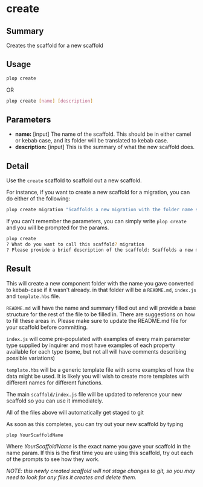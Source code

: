 # create

## Summary

Creates the scaffold for a new scaffold

## Usage


```bash
plop create
```

OR

```bash
plop create [name] [description]
```

## Parameters

- **name:** \[input] The name of the scaffold. This should be in either camel or kebab case, and its folder will be translated to 
          kebab case.
- **description:** \[input] This is the summary of what the new scaffold does.


## Detail

Use the `create` scaffold to scaffold out a new scaffold. 

For instance, if you want to create a new scaffold for a migration, you can do either of the following:

```bash
plop create migration "Scaffolds a new migration with the folder name set to the date followed by the currrent branch name"
```

If you can't remember the parameters, you can simply write `plop create` and you will be prompted for the params.

```bash
plop create
? What do you want to call this scaffold? migration
? Please provide a brief description of the scaffold: Scaffolds a new migration with the folder name set to the date followed by the currrent branch name
```

## Result

This will create a new component folder with the name you gave converted to kebab-case if it wasn't already. in that 
folder will be a `README.md`, `index.js` and `template.hbs` file.

`README.md` will have the name and summary filled out and will provide a base structure for the rest of the file to be
filled in. There are suggestions on how to fill these areas in. Please make sure to update the README.md file for 
your scaffold before committing.

`index.js` will come pre-populated with examples of every main parameter type supplied by inquirer and most have examples
  of each property available for each type (some, but not all will have comments describing possible variations)

`template.hbs` will be a generic template file with some examples of how the data might be used. It is likely you will 
wish to create more templates with different names for different functions.

The main `scaffold/index.js` file will be updated to reference your new scaffold so you can use it immediately.

All of the files above will automatically get staged to git

As soon as this completes, you can try out your new scaffold by typing

```bash
plop YourScaffoldName
```

Where _YourScaffoldName_ is the exact name you gave your scaffold in the name param. If this is the first time you are 
using this scaffold, try out each of the prompts to see how they work.

_NOTE: this newly created scaffold will not stage changes to git, so you may need to look for any files it creates and
delete them._
